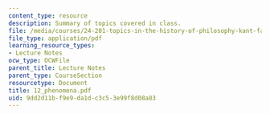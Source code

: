 ```yaml
---
content_type: resource
description: Summary of topics covered in class.
file: /media/courses/24-201-topics-in-the-history-of-philosophy-kant-fall-2005/9dd2d11bf9e9da1dc3c53e99f8d08a83_12_phenomena.pdf
file_type: application/pdf
learning_resource_types:
- Lecture Notes
ocw_type: OCWFile
parent_title: Lecture Notes
parent_type: CourseSection
resourcetype: Document
title: 12_phenomena.pdf
uid: 9dd2d11b-f9e9-da1d-c3c5-3e99f8d08a83
---
```

